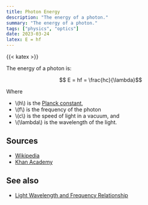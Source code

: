 ```yaml
---
title: Photon Energy
description: "The energy of a photon."
summary: "The energy of a photon."
tags: ["physics", "optics"]
date: 2023-03-24
latex: E = hf
---
```


{{< katex >}}

The energy of a photon is:

$$ E = hf = \frac{hc}{\lambda}$$

Where

* \\(h\\) is the [Planck constant](https://en.wikipedia.org/wiki/Planck_constant),
* \\(f\\) is the frequency of the photon
* \\(c\\) is the speed of light in a vacuum, and
* \\(\lambda\\) is the wavelength of the light.

## Sources

- [Wikipedia](https://en.wikipedia.org/wiki/Photon_energy)
- [Khan Academy](https://www.khanacademy.org/science/physics/quantum-physics/photons/v/photon-energy)

## See also

- [Light Wavelength and Frequency Relationship](/formulas/light-wavelength-frequency/)
